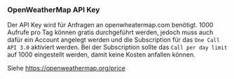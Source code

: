 ### OpenWeatherMap API Key

Der API Key wird für Anfragen an openwheatermap.com benötigt.
1000 Aufrufe pro Tag können gratis durchgeführt werden, jedoch muss auch dafür ein Account angelegt werden und die Subscription für das `One Call API 3.0` aktiviert werden. 
Bei der Subscription sollte das `Call per day limit` auf 1000 eingestellt werden, damit keine Kosten anfallen können.

Siehe https://openweathermap.org/price